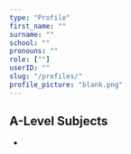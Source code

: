 ```yaml
---
type: "Profile"
first_name: ""
surname: ""
school: ""
pronouns: ""
role: [""]
userID: ""
slug: "/profiles/"
profile_picture: "blank.png"
---
```




## A-Level Subjects

- 
    